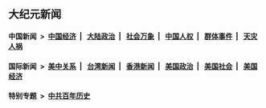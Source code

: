## 大纪元新闻

#### 中国新闻 &nbsp;>&nbsp; [中国经济](indexes/ncid283/README.md?10210445) &nbsp;| &nbsp; [大陆政治](indexes/ncid277/README.md?10210445) &nbsp;| &nbsp; [社会万象](indexes/ncid282/README.md?10210445) &nbsp;| &nbsp; [中国人权](indexes/ncid278/README.md?10210445) &nbsp;| &nbsp; [群体事件](indexes/ncid279/README.md?10210445) &nbsp;| &nbsp; [天灾人祸](indexes/ncid280/README.md?10210445)

#### 国际新闻 &nbsp;>&nbsp; [美中关系](indexes/nf1412576/README.md?10210445) &nbsp;| &nbsp; [台湾新闻](indexes/ncid1349361/README.md?10210445) &nbsp;| &nbsp; [香港新闻](indexes/ncid1349362/README.md?10210445) &nbsp;| &nbsp; [美国政治](indexes/ncid1078159/README.md?10210445) &nbsp;| &nbsp; [美国社会](indexes/ncid1078160/README.md?10210445) &nbsp;| &nbsp; [美国经济](indexes/ncid1078158/README.md?10210445)

#### 特别专题 &nbsp;>&nbsp; [中共百年历史](https://github.com/epoch-news/epoch-special/blob/master/README.md?10210445)  
